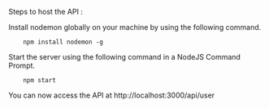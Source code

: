 Steps to host the API :

Install nodemon globally on your machine by using the following command.

        npm install nodemon -g

Start the server using the following command in a NodeJS Command Prompt.

        npm start

You can now access the API at http://localhost:3000/api/user